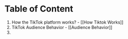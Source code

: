 # Table of Content
1. How the TikTok platform works? - [[How Tiktok Works]]
2. TikTok Audience Behavior - [[Audience Behavior]]
3. 